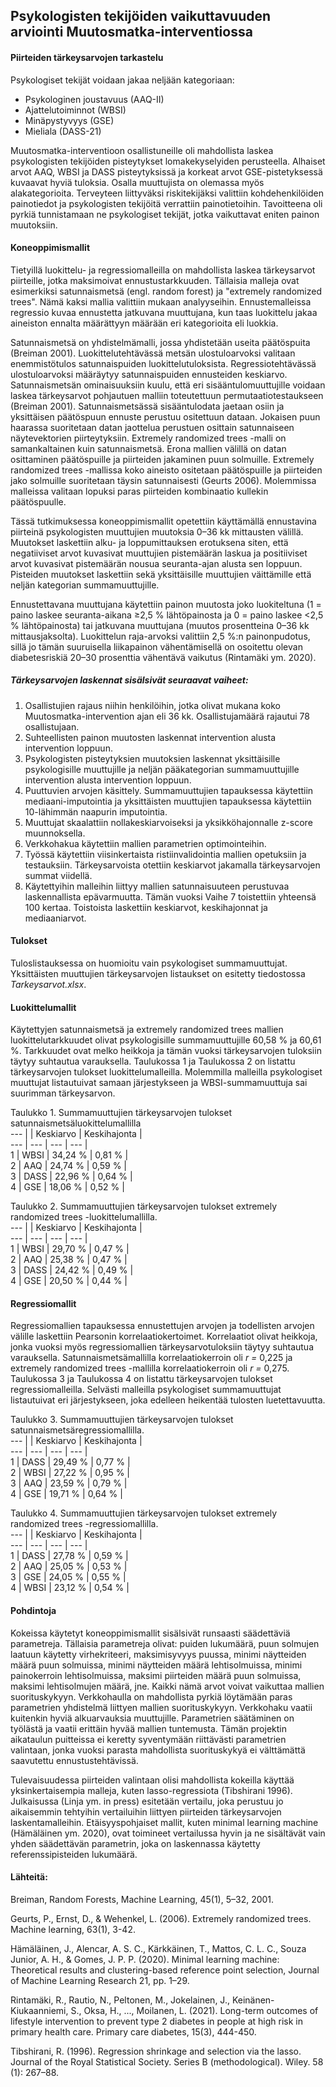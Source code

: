## Psykologisten tekijöiden vaikuttavuuden arviointi Muutosmatka-interventiossa

#### Piirteiden tärkeysarvojen tarkastelu

Psykologiset tekijät voidaan jakaa neljään kategoriaan:
- Psykologinen joustavuus (AAQ-II)
- Ajattelutoiminnot (WBSI)
- Minäpystyvyys (GSE)
- Mieliala (DASS-21)

Muutosmatka-interventioon osallistuneille oli mahdollista laskea psykologisten tekijöiden pisteytykset lomakekyselyiden perusteella. Alhaiset arvot AAQ, WBSI ja DASS pisteytyksissä ja korkeat arvot GSE-pistetyksessä kuvaavat hyviä tuloksia. Osalla muuttujista on olemassa myös alakategorioita. Terveyteen liittyväksi riskitekijäksi valittiin kohdehenkilöiden painotiedot ja psykologisten tekijöitä verrattiin painotietoihin. Tavoitteena oli pyrkiä tunnistamaan ne psykologiset tekijät, jotka vaikuttavat eniten painon muutoksiin. 

#### Koneoppimismallit 

Tietyillä luokittelu- ja regressiomalleilla on mahdollista laskea tärkeysarvot piirteille, jotka maksimoivat ennustustarkkuuden. Tällaisia malleja ovat esimerkiksi satunnaismetsä (engl. random forest) ja "extremely randomized trees". Nämä kaksi mallia valittiin mukaan analyyseihin. Ennustemalleissa regressio kuvaa ennustetta jatkuvana muuttujana, kun taas luokittelu jakaa aineiston ennalta määrättyyn määrään eri kategorioita eli luokkia. 

Satunnaismetsä on yhdistelmämalli, jossa yhdistetään useita päätöspuita (Breiman 2001). Luokittelutehtävässä metsän ulostuloarvoksi valitaan enemmistötulos satunnaispuiden luokittelutuloksista. Regressiotehtävässä ulostuloarvoksi määräytyy satunnaispuiden ennusteiden keskiarvo. Satunnaismetsän ominaisuuksiin kuulu, että eri sisääntulomuuttujille voidaan laskea tärkeysarvot pohjautuen malliin toteutettuun permutaatiotestaukseen (Breiman 2001). Satunnaismetsässä sisääntulodata jaetaan osiin ja yksittäisen päätöspuun ennuste perustuu ositettuun dataan. Jokaisen puun haarassa suoritetaan datan jaottelua perustuen osittain satunnaiseen näytevektorien piirteytyksiin. Extremely randomized trees -malli on samankaltainen kuin satunnaismetsä. Erona mallien välillä on datan osittaminen päätöspuille ja piirteiden jakaminen puun solmuille. Extremely randomized trees -mallissa koko aineisto ositetaan päätöspuille ja piirteiden jako solmuille suoritetaan täysin satunnaisesti (Geurts 2006). Molemmissa malleissa valitaan lopuksi paras piirteiden kombinaatio kullekin päätöspuulle.   

Tässä tutkimuksessa koneoppimismallit opetettiin käyttämällä ennustavina piirteinä psykologisten muuttujien muutoksia 0–36 kk mittausten välillä. Muutokset laskettiin alku- ja loppumittauksen erotuksena siten, että negatiiviset arvot kuvasivat muuttujien pistemäärän laskua ja positiiviset arvot kuvasivat pistemäärän nousua seuranta-ajan alusta sen loppuun. Pisteiden muutokset laskettiin sekä yksittäisille muuttujien väittämille että neljän kategorian summamuuttujille. 

Ennustettavana muuttujana käytettiin painon muutosta joko luokiteltuna (1 = paino laskee seuranta-aikana ≥2,5 % lähtöpainosta ja 0 = paino laskee <2,5 % lähtöpainosta) tai jatkuvana muuttujana (muutos prosentteina 0–36 kk mittausjaksolta). Luokittelun raja-arvoksi valittiin 2,5 %:n painonpudotus, sillä jo tämän suuruisella liikapainon vähentämisellä on osoitettu olevan diabetesriskiä 20–30 prosenttia vähentävä vaikutus (Rintamäki ym. 2020).


##### Tärkeysarvojen laskennat sisälsivät seuraavat vaiheet:
1.	Osallistujien rajaus niihin henkilöihin, jotka olivat mukana koko Muutosmatka-intervention ajan eli 36 kk. Osallistujamäärä rajautui 78 osallistujaan.     
2.	Suhteellisten painon muutosten laskennat intervention alusta intervention loppuun.  
3.	Psykologisten pisteytyksien muutoksien laskennat yksittäisille psykologisille muuttujille ja neljän pääkategorian summamuuttujille intervention alusta intervention loppuun.  
4.	Puuttuvien arvojen käsittely. Summamuuttujien tapauksessa käytettiin mediaani-imputointia ja yksittäisten muuttujien tapauksessa käytettiin 10-lähimmän naapurin imputointia.   
5.	Muuttujat skaalattiin nollakeskiarvoiseksi ja yksikköhajonnalle z-score muunnoksella.  
6.	Verkkohakua käytettiin mallien parametrien optimointeihin.   
7.	Työssä käytettiin viisinkertaista ristiinvalidointia mallien opetuksiin ja testauksiin. Tärkeysarvoista otettiin keskiarvot jakamalla tärkeysarvojen summat viidellä.   
8.	Käytettyihin malleihin liittyy mallien satunnaisuuteen perustuvaa laskennallista epävarmuutta. Tämän vuoksi Vaihe 7 toistettiin yhteensä 100 kertaa. Toistoista laskettiin keskiarvot, keskihajonnat ja mediaaniarvot.      

#### Tulokset
Tuloslistauksessa on huomioitu vain psykologiset summamuuttujat. Yksittäisten muuttujien tärkeysarvojen listaukset on esitetty tiedostossa *Tarkeysarvot.xlsx*. 

#### Luokittelumallit
Käytettyjen satunnaismetsä ja extremely randomized trees mallien luokittelutarkkuudet olivat psykologisille summamuuttujille 60,58 % ja 60,61 %. Tarkkuudet ovat melko heikkoja ja tämän vuoksi tärkeysarvojen tuloksiin täytyy suhtautua varauksella. Taulukossa 1 ja Taulukossa 2 on listattu tärkeysarvojen tulokset luokittelumalleilla. Molemmilla malleilla psykologiset muuttujat listautuivat samaan järjestykseen ja WBSI-summamuuttuja sai suurimman tärkeysarvon.    
  
Taulukko 1. Summamuuttujien tärkeysarvojen tulokset satunnaismetsäluokittelumallilla  
--- |  | Keskiarvo | Keskihajonta |  
--- | --- | --- | --- |  
1 | WBSI | 34,24 % | 0,81 % |    
2 | AAQ | 24,74 % | 0,59 % |    
3 | DASS | 22,96 % | 0,64 % |   
4 | GSE | 18,06 % | 0,52 % |    
  
Taulukko 2. Summamuuttujien tärkeysarvojen tulokset extremely randomized trees -luokittelumallilla.  
---  |  | Keskiarvo | Keskihajonta |  
--- | --- | --- | --- |  
1 | WBSI | 29,70 % | 0,47 % |   
2 | AAQ | 25,38 % | 0,47 %  |    
3 | DASS | 24,42 %  | 0,49 % |   
4 | GSE | 20,50 % | 0,44 % |    
  
#### Regressiomallit
Regressiomallien tapauksessa ennustettujen arvojen ja todellisten arvojen välille laskettiin Pearsonin korrelaatiokertoimet. Korrelaatiot olivat heikkoja, jonka vuoksi myös regressiomallien tärkeysarvotuloksiin täytyy suhtautua varauksella. Satunnaismetsämallilla korrelaatiokerroin oli *r =* 0,225 ja extremely randomized trees -mallilla korrelaatiokerroin oli *r =* 0,275. Taulukossa 3 ja Taulukossa 4 on listattu tärkeysarvojen tulokset regressiomalleilla. Selvästi malleilla psykologiset summamuuttujat listautuivat eri järjestykseen, joka edelleen heikentää tulosten luetettavuutta.

Taulukko 3. Summamuuttujien tärkeysarvojen tulokset satunnaismetsäregressiomallilla.  
---  |  | Keskiarvo | Keskihajonta |   
--- | --- | --- | --- |  
1 | DASS | 29,49 % | 0,77 % |   
2 | WBSI | 27,22 % | 0,95 % |   
3 | AAQ | 23,59 % | 0,79 % |   
4 | GSE | 19,71 % | 0,64 % |   

Taulukko 4. Summamuuttujien tärkeysarvojen tulokset extremely randomized trees -regressiomallilla.  
---  |  | Keskiarvo | Keskihajonta |   
--- | --- | --- | --- |  
1 | DASS | 27,78 % | 0,59 % |   
2 | AAQ | 25,05 % | 0,53 % |   
3 | GSE | 24,05 % | 0,55 % |   
4 | WBSI | 23,12 % | 0,54 % |   

#### Pohdintoja
Kokeissa käytetyt koneoppimismallit sisälsivät runsaasti säädettäviä parametreja. Tällaisia parametreja olivat: puiden lukumäärä, puun solmujen laatuun käytetty virhekriteeri, maksimisyvyys puussa, minimi näytteiden määrä puun solmuissa, minimi näytteiden määrä lehtisolmuissa, minimi painokerroin lehtisolmuissa, maksimi piirteiden määrä puun solmuissa, maksimi lehtisolmujen määrä, jne. Kaikki nämä arvot voivat vaikuttaa mallien suorituskykyyn. Verkkohaulla on mahdollista pyrkiä löytämään paras parametrien yhdistelmä liittyen mallien suorituskykyyn. Verkkohaku vaatii kuitenkin hyviä alkuarvauksia muuttujille.  Parametrien säätäminen on työlästä ja vaatii erittäin hyvää mallien tuntemusta. Tämän projektin aikataulun puitteissa ei keretty syventymään riittävästi parametrien valintaan, jonka vuoksi parasta mahdollista suorituskykyä ei välttämättä saavutettu ennustustehtävissä.

Tulevaisuudessa piirteiden valintaan olisi mahdollista kokeilla käyttää yksinkertaisempia malleja, kuten lasso-regressiota (Tibshirani 1996). Julkaisussa (Linja ym. in press) esitetään vertailu, joka perustuu jo aikaisemmin tehtyihin vertailuihin liittyen piirteiden tärkeysarvojen laskentamalleihin. Etäisyyspohjaiset mallit, kuten minimal learning machine (Hämäläinen ym. 2020), ovat toimineet vertailussa hyvin ja ne sisältävät vain yhden säädettävän parametrin, joka on laskennassa käytetty referenssipisteiden lukumäärä.

#### Lähteitä:

Breiman, Random Forests, Machine Learning, 45(1), 5–32, 2001.   
  
Geurts, P., Ernst, D., & Wehenkel, L. (2006). Extremely randomized trees. Machine learning, 63(1), 3-42.  

Hämäläinen, J., Alencar, A. S. C., Kärkkäinen, T., Mattos, C. L. C., Souza Junior, A. H., & Gomes, J. P. P. (2020). Minimal learning machine: Theoretical results and clustering-based reference point selection, Journal of Machine Learning Research 21, pp. 1–29.

Rintamäki, R., Rautio, N., Peltonen, M., Jokelainen, J., Keinänen-Kiukaanniemi, S., Oksa, H., ..., Moilanen, L. (2021). Long-term outcomes of lifestyle intervention to prevent type 2 diabetes in people at high risk in primary health care. Primary care diabetes, 15(3), 444-450. 

Tibshirani, R. (1996). Regression shrinkage and selection via the lasso. Journal of the Royal Statistical Society. Series B (methodological). Wiley. 58 (1): 267–88. 

